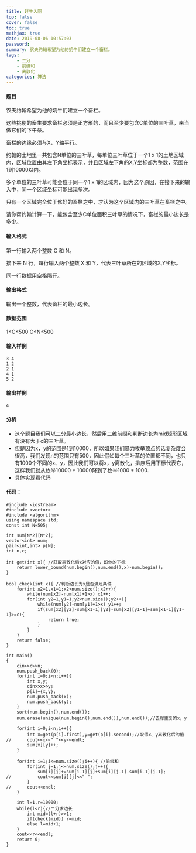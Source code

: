 ```yaml
---
title: 赶牛入圈
top: false
cover: false
toc: true
mathjax: true
date: 2019-08-06 10:57:03
password:
summary: 农夫约翰希望为他的奶牛们建立一个畜栏。
tags: 
	- 二分
	- 前缀和
	- 离散化
categories: 算法
---
```


#### 题目
农夫约翰希望为他的奶牛们建立一个畜栏。

这些挑剔的畜生要求畜栏必须是正方形的，而且至少要包含C单位的三叶草，来当做它们的下午茶。

畜栏的边缘必须与X，Y轴平行。

约翰的土地里一共包含N单位的三叶草，每单位三叶草位于一个1 x 1的土地区域内，区域位置由其左下角坐标表示，并且区域左下角的X,Y坐标都为整数，范围在1到10000以内。

多个单位的三叶草可能会位于同一个1 x 1的区域内，因为这个原因，在接下来的输入中，同一个区域坐标可能出现多次。

只有一个区域完全位于修好的畜栏之中，才认为这个区域内的三叶草在畜栏之中。

请你帮约翰计算一下，能包含至少C单位面积三叶草的情况下，畜栏的最小边长是多少。
#### 输入格式
第一行输入两个整数 C 和 N。

接下来 N 行，每行输入两个整数 X 和 Y，代表三叶草所在的区域的X,Y坐标。

同一行数据用空格隔开。
#### 输出格式
输出一个整数，代表畜栏的最小边长。
#### 数据范围
1≤C≤500
C≤N≤500
#### 输入样例

```
3 4
1 2
2 1
4 1
5 2
```
#### 输出样例

```
4
```
#### 分析

 - 这个题目我们可以二分最小边长，然后用二维前缀和判断边长为mid矩形区域有没有大于c的三叶草。
 - 但是因为x，y的范围是1到10000，所以如果我们暴力枚举顶点的话复杂度会很高，我们发现n的范围只有500，因此假如每个三叶草的位置都不同，也只有1000个不同的x、y，因此我们可以将x，y离散化，排序后用下标代表它，这样我们就从枚举10000 * 10000降到了枚举1000 * 1000.
 - 具体实现看代码
#### 代码：

```
#include <iostream>
#include <vector>
#include <algorithm>
using namespace std;
const int N=505;

int sum[N*2][N*2];
vector<int> num;
pair<int,int> p[N]; 
int n,c;

int get(int x){ //获取离散化后x对应的值，即他的下标 
	return lower_bound(num.begin(),num.end(),x)-num.begin();
}

bool check(int x){ //判断边长为x是否满足条件 
	for(int x2=1,x1=1;x2<num.size();x2++){
		while(num[x2]-num[x1]+1>x) x1++;
		for(int y2=1,y1=1;y2<num.size();y2++){
			while(num[y2]-num[y1]+1>x) y1++;
			if(sum[x2][y2]-sum[x1-1][y2]-sum[x2][y1-1]+sum[x1-1][y1-1]>=c){
				return true;
			}
		}
	}
	return false;
}

int main()
{
	cin>>c>>n;
	num.push_back(0);
	for(int i=0;i<n;i++){
		int x,y;
		cin>>x>>y;
		p[i]={x,y};
		num.push_back(x);
		num.push_back(y);
	}
	sort(num.begin(),num.end());
	num.erase(unique(num.begin(),num.end()),num.end());//去除重复的x，y 
	
	for(int i=0;i<n;i++){
		int x=get(p[i].first),y=get(p[i].second);//取得x、y离散化后的值 
//		cout<<x<<" "<<y<<endl;
		sum[x][y]++;
	}
	
	for(int i=1;i<=num.size();i++){ //前缀和 
		for(int j=1;j<=num.size();j++){
			sum[i][j]+=sum[i-1][j]+sum[i][j-1]-sum[i-1][j-1];
//			cout<<sum[i][j]<<" ";
		}
//		cout<<endl;
	}
	
	int l=1,r=10000;
	while(l<r){//二分求边长 
		int mid=(l+r)>>1;
		if(check(mid)) r=mid;
		else l=mid+1;
	}
	cout<<r<<endl;
	return 0;
}
```
